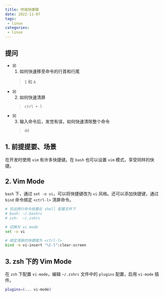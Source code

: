 ```yaml
---
title: 终端快捷键
date: 2022-11-07
tags:
 - linux
categories: 
 - linux
---
```



<!-- ## 总结 -->






## 提问
- [x] 1. 如何快速移至命令的行首和行尾
    > `I` 和 `A`
- [x] 2. 如何快速清屏
    > `ctrl + l`
- [x] 3. 输入命令后，发觉有误，如何快速清除整个命令
    > `dd`





## 1. 前提提要、场景
在开发时使用 `vim` 有许多快捷键。在 `bash` 也可以设置 `vim` 模式，享受同样的快捷。 





## 2. Vim Mode
`bash` 下，通过 `set -o vi`，可以将快捷键改为 `vi` 风格。还可以添加快捷键，通过 `bind` 命令绑定 `<ctrl-l>` 清屏命令。

```bash
# 将这两行命令放置在 shell 配置文件下
# bash: ~/.bashrc
# zsh:  ~/.zshrc

# 切换为 vi mode
set -o vi

# 绑定清屏的快捷键为 <ctrl-l>
bind -m vi-insert "\C-l":clear-screen
```


## 3. zsh 下的 Vim Mode
在 `zsh` 下配置 `vi-mode`，编辑 `~/.zshrc` 文件中的 `plugins` 配置，启用 `vi-mode` 插件。
```bash
plugins=(... vi-mode)
```




